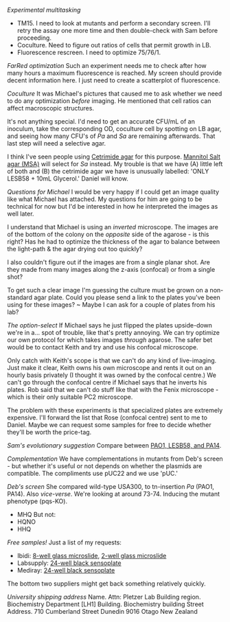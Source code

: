 *Experimental multitasking*
- TM15. I need to look at mutants and perform a secondary screen. I'll retry the assay one more time and then double-check with Sam before proceeding.
- Coculture. Need to figure out ratios of cells that permit growth in LB.
- Fluorescence rescreen. I need to optimize 75/76/1.

*FarRed optimization*
Such an experiment needs me to check after how many hours a maximum fluorescence is reached. My screen should provide decent information here. I just need to create a scatterplot of fluorescence.

*Coculture*
It was Michael's pictures that caused me to ask whether we need to do any optimization *before* imaging. He mentioned that cell ratios can affect macroscopic structures.

It's not anything special. I'd need to get an accurate CFU/mL of an inoculum, take the corresponding OD, coculture cell by spotting on LB agar, and seeing how many CFU's of *Pa* and *Sa* are remaining afterwards. That last step will need a selective agar.

I think I've seen people using [Cetrimide agar](http://www.oxoid.com/UK/blue/prod_detail/prod_detail.asp?pr=CM0579) for this purpose. [Mannitol Salt agar (MSA)](https://www.bd.com/en-us/products-and-solutions/products/product-page.211407) will select for *Sa* instead.
My trouble is that we have (A) little left of both and (B) the cetrimide agar we have is unusually labelled: 'ONLY LESB58 + 10mL Glycerol.' Daniel will know.

*Questions for Michael*
I would be very happy if I could get an image quality like what Michael has attached. My questions for him are going to be technical for now but I'd be interested in how he interpreted the images as well later.

I understand that Michael is using an *inverted* microscope. The images are of the bottom of the colony on the *opposite* side of the agarose - is this right? Has he had to optimize the thickness of the agar to balance between the light-path & the agar drying out too quickly?

I also couldn't figure out if the images are from a single planar shot. Are they made from many images along the z-axis (confocal) or from a single shot?

To get such a clear image I'm guessing the culture must be grown on a non-standard agar plate. Could you please send a link to the plates you've been using for these images?
~ Maybe I can ask for a couple of plates from his lab?

*The option-select*
If Michael says he just flipped the plates upside-down we're in a... spot of trouble, like that's pretty annoying. We can try optimize our own protocol for which takes images *through* agarose. The safer bet would be to contact Keith and try and use his confocal microscope.

Only catch with Keith's scope is that we can't do any kind of live-imaging. Just make it clear, Keith owns his own microscope and rents it out on an hourly basis privately (I thought it was owned by the confocal centre.) We can't go through the confocal centre if Michael says that he inverts his plates. Rob said that we can't do stuff like that with the Fenix microscope - which is their only suitable PC2 microscope.

The problem with these experiments is that specialized plates are extremely expensive. I'll forward the list that Rose (confocal centre) sent to me to Daniel. Maybe we can request some samples for free to decide whether they'll be worth the price-tag.

*Sam's evolutionary suggestion*
Compare between [PAO1, LESB58, and PA14](https://pubmed.ncbi.nlm.nih.gov/26483767/).

*Complementation*
We have complementations in mutants from Deb's screen - but whether it's useful or not depends on whether the plasmids are compatible. The compliments use pUC22 and we use 'pUC.'

*Deb's screen*
She compared wild-type USA300, to tn-insertion *Pa* (PAO1, PA14). Also *vice-verse*. We're looking at around 73-74.
Inducing the mutant phenotype (pqs-KO).
- MHQ
But not:
- HQNO
- HHQ

*Free samples!*
Just a list of my requests:
- Ibidi: [8-well glass microslide](https://ibidi.com/chambered-coverslips/252--slide-8-well-high-glass-bottom.html), [2-well glass microslide](https://ibidi.com/chambered-coverslips/179--slide-2-well-glass-bottom.html)
- Labsupply: [24-well black sensoplate](https://www.labsupply.co.nz/Microplates/Microplates/24-Well/SensoPlate-24-well-PS-F-bottom-Glass-bottom-Black-Lid-Sterile-~-PK-12-GRE662892?SearchID=485510&SearchPos=3)
- Mediray: [24-well black sensoplate](https://www.mediray.co.nz/laboratory/shop/consumables/tissue-and-cell-culture/tissue-culture-plates-and-plate-sealers/24-well-sensoplate-with-glass-bottom-black-with-lid-individually-packed-12-pcs-gr662892/)

The bottom two suppliers might get back something relatively quickly.

*University shipping address*
Name. Attn: Pletzer Lab
Building region. Biochemistry Department [LH1]
Building. Biochemistry building
Street Address. 710 Cumberland Street
Dunedin
9016
Otago
New Zealand